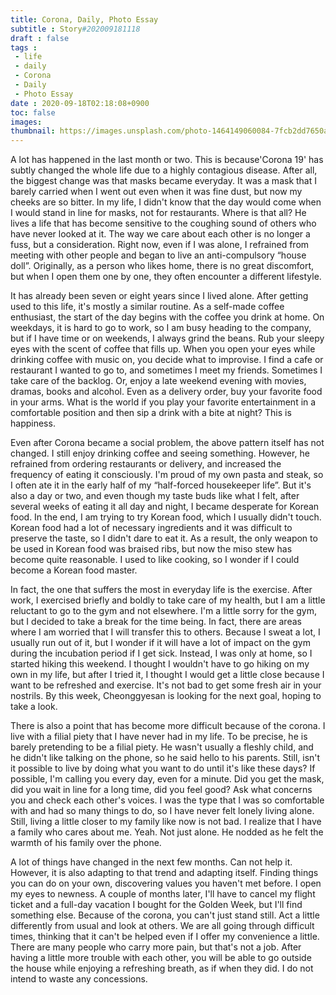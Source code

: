 ```yaml
---
title: Corona, Daily, Photo Essay
subtitle : Story#202009181118
draft : false
tags :
 - life
 - daily
 - Corona
 - Daily
 - Photo Essay
date : 2020-09-18T02:18:08+0900
toc: false
images: 
thumbnail: https://images.unsplash.com/photo-1464149060084-7fcb2dd7650a?ixlib=rb-1.2.1&q=80&fm=jpg&crop=entropy&cs=tinysrgb&w=1080&fit=max&ixid=eyJhcHBfaWQiOjE1NTU0OX0
---
```


A lot has happened in the last month or two. This is because'Corona 19' has subtly changed the whole life due to a highly contagious disease. After all, the biggest change was that masks became everyday. It was a mask that I barely carried when I went out even when it was fine dust, but now my cheeks are so bitter. In my life, I didn't know that the day would come when I would stand in line for masks, not for restaurants. Where is that all? He lives a life that has become sensitive to the coughing sound of others who have never looked at it. The way we care about each other is no longer a fuss, but a consideration. Right now, even if I was alone, I refrained from meeting with other people and began to live an anti-compulsory “house doll”. Originally, as a person who likes home, there is no great discomfort, but when I open them one by one, they often encounter a different lifestyle.  

It has already been seven or eight years since I lived alone. After getting used to this life, it's mostly a similar routine. As a self-made coffee enthusiast, the start of the day begins with the coffee you drink at home. On weekdays, it is hard to go to work, so I am busy heading to the company, but if I have time or on weekends, I always grind the beans. Rub your sleepy eyes with the scent of coffee that fills up. When you open your eyes while drinking coffee with music on, you decide what to improvise. I find a cafe or restaurant I wanted to go to, and sometimes I meet my friends. Sometimes I take care of the backlog. Or, enjoy a late weekend evening with movies, dramas, books and alcohol. Even as a delivery order, buy your favorite food in your arms. What is the world if you play your favorite entertainment in a comfortable position and then sip a drink with a bite at night? This is happiness.  

Even after Corona became a social problem, the above pattern itself has not changed. I still enjoy drinking coffee and seeing something. However, he refrained from ordering restaurants or delivery, and increased the frequency of eating it consciously. I'm proud of my own pasta and steak, so I often ate it in the early half of my “half-forced housekeeper life”. But it's also a day or two, and even though my taste buds like what I felt, after several weeks of eating it all day and night, I became desperate for Korean food. In the end, I am trying to try Korean food, which I usually didn't touch. Korean food had a lot of necessary ingredients and it was difficult to preserve the taste, so I didn't dare to eat it. As a result, the only weapon to be used in Korean food was braised ribs, but now the miso stew has become quite reasonable. I used to like cooking, so I wonder if I could become a Korean food master.  

In fact, the one that suffers the most in everyday life is the exercise. After work, I exercised briefly and boldly to take care of my health, but I am a little reluctant to go to the gym and not elsewhere. I'm a little sorry for the gym, but I decided to take a break for the time being. In fact, there are areas where I am worried that I will transfer this to others. Because I sweat a lot, I usually run out of it, but I wonder if it will have a lot of impact on the gym during the incubation period if I get sick. Instead, I was only at home, so I started hiking this weekend. I thought I wouldn't have to go hiking on my own in my life, but after I tried it, I thought I would get a little close because I want to be refreshed and exercise. It's not bad to get some fresh air in your nostrils. By this week, Cheonggyesan is looking for the next goal, hoping to take a look.  

There is also a point that has become more difficult because of the corona. I live with a filial piety that I have never had in my life. To be precise, he is barely pretending to be a filial piety. He wasn't usually a fleshly child, and he didn't like talking on the phone, so he said hello to his parents. Still, isn't it possible to live by doing what you want to do until it's like these days? If possible, I'm calling you every day, even for a minute. Did you get the mask, did you wait in line for a long time, did you feel good? Ask what concerns you and check each other's voices. I was the type that I was so comfortable with and had so many things to do, so I have never felt lonely living alone. Still, living a little closer to my family like now is not bad. I realize that I have a family who cares about me. Yeah. Not just alone. He nodded as he felt the warmth of his family over the phone.  

A lot of things have changed in the next few months. Can not help it. However, it is also adapting to that trend and adapting itself. Finding things you can do on your own, discovering values you haven't met before. I open my eyes to newness. A couple of months later, I'll have to cancel my flight ticket and a full-day vacation I bought for the Golden Week, but I'll find something else. Because of the corona, you can't just stand still. Act a little differently from usual and look at others. We are all going through difficult times, thinking that it can't be helped even if I offer my convenience a little. There are many people who carry more pain, but that's not a job. After having a little more trouble with each other, you will be able to go outside the house while enjoying a refreshing breath, as if when they did. I do not intend to waste any concessions.  

